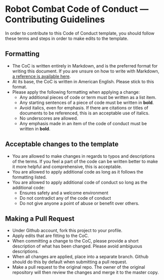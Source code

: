 # Robot Combat Code of Conduct — Contributing Guidelines

In order to contribute to this Code of Conduct template, you should follow these terms and steps in order to make edits to the template.

## Formatting

- The CoC is written entirely in Markdown, and is the preferred format for writing this document. If you are unsure on how to write with Markdown, [a reference is available here](https://www.markdownguide.org/cheat-sheet/).
- At its base, the CoC is written in American English. Please stick to this format.
- Please apply the following formatting when applying a change:
  - Any additional pieces of code or term must be written as a list item.
  - Any starting sentences of a piece of code must be written in **bold**.
  - Avoid italics, even for emphasis. If there are citations or titles of documents to be referenced, this is an acceptable use of italics.
  - No underscores are allowed.
  - Any emphasis made in an item of the code of conduct must be written in **bold**.

## Acceptable changes to the template

- You are allowed to make changes in regards to typos and descriptions of the terms. If you feel a part of the code can be written better to make it more helpful and comprehensive, this is acceptable.
- You are allowed to apply additional code as long as it follows the formatting listed.
- You are allowed to apply additional code of conduct so long as the additional code:
  - Ensures safety and a welcome environment
  - Do not contradict any of the code of conduct
  - Do not give anyone a point of abuse or benefit over others.

## Making a Pull Request

- Under Github account, fork this project to your profile.
- Apply edits that are fitting to the CoC.
- When committing a change to the CoC, please provide a short description of what has been changed. Please avoid ambiguous descriptions.
- When all changes are applied, place into a separate branch. Github should do this by default when submitting a pull request.
- Make a pull request to the original repo. The owner of the original repository will then review the changes and merge it to the master copy.

